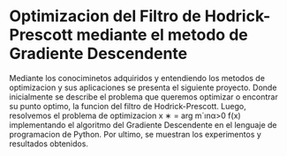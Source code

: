 # Optimizacion del Filtro de Hodrick-Prescott mediante el metodo de Gradiente Descendente
Mediante los conociminetos adquiridos y entendiendo los metodos de optimizacion y sus aplicaciones se presenta el siguiente proyecto. Donde
inicialmente se describe el problema que queremos
optimizar o encontrar su punto optimo, la funcion
del filtro de Hodrick-Prescott. Luego, resolvemos
el problema de optimizacion x
∗ = arg m´ınα>0 f(x)
implementando el algoritmo del Gradiente Descendente en el lenguaje de programacion de Python.
Por ultimo, se muestran los experimentos y resultados obtenidos.
